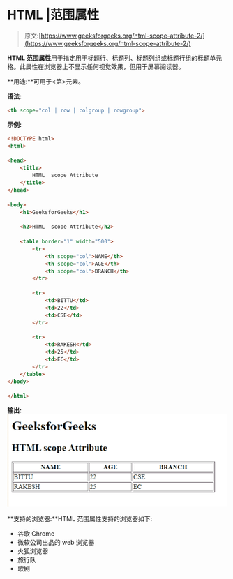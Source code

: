 # HTML |范围属性

> 原文:[https://www.geeksforgeeks.org/html-scope-attribute-2/](https://www.geeksforgeeks.org/html-scope-attribute-2/)

**HTML 范围属性**用于指定用于标题行、标题列、标题列组或标题行组的标题单元格。此属性在浏览器上不显示任何视觉效果，但用于屏幕阅读器。

**用途:**可用于<第>元素。

**语法:**

```html
<th scope="col | row | colgroup | rowgroup"> 
```

**示例:**

```html
<!DOCTYPE html> 
<html> 

<head> 
    <title> 
        HTML  scope Attribute 
    </title> 
</head> 

<body> 
    <h1>GeeksforGeeks</h1> 

    <h2>HTML  scope Attribute</h2> 

    <table border="1" width="500"> 
        <tr> 
            <th scope="col">NAME</th> 
            <th scope="col">AGE</th> 
            <th scope="col">BRANCH</th> 
        </tr> 

        <tr> 
            <td>BITTU</td> 
            <td>22</td> 
            <td>CSE</td> 
        </tr> 

        <tr> 
            <td>RAKESH</td> 
            <td>25</td> 
            <td>EC</td> 
        </tr> 
    </table> 
</body> 

</html> 
```

**输出:**
![](img/c684aba011ff1e9f8bb2d1a012e2dbf7.png)

**支持的浏览器:**HTML 范围属性支持的浏览器如下:

*   谷歌 Chrome
*   微软公司出品的 web 浏览器
*   火狐浏览器
*   旅行队
*   歌剧